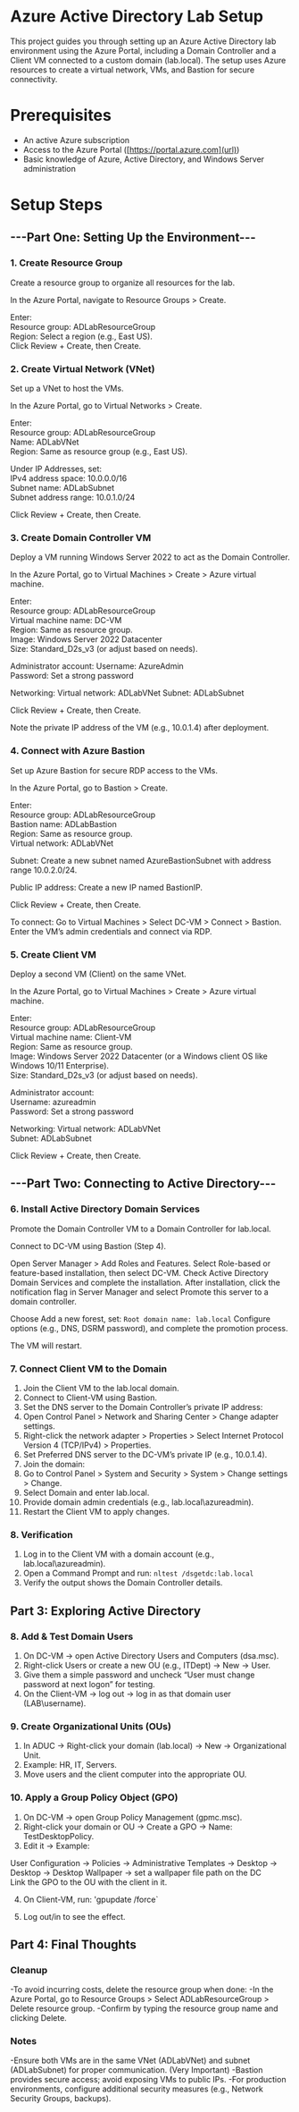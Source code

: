 # Azure Active Directory Lab Setup

This project guides you through setting up an Azure Active Directory lab environment using the Azure Portal, including a Domain Controller and a Client VM connected to a custom domain (lab.local). The setup uses Azure resources to create a virtual network, VMs, and Bastion for secure connectivity.

# Prerequisites
- An active Azure subscription
- Access to the Azure Portal ([https://portal.azure.com](url))
- Basic knowledge of Azure, Active Directory, and Windows Server administration

# Setup Steps

## ---Part One: Setting Up the Environment---

### 1. Create Resource Group

Create a resource group to organize all resources for the lab.

In the Azure Portal, navigate to Resource Groups > Create.



Enter:  
Resource group: ADLabResourceGroup  
Region: Select a region (e.g., East US).  
Click Review + Create, then Create.

### 2. Create Virtual Network (VNet)

Set up a VNet to host the VMs.

In the Azure Portal, go to Virtual Networks > Create.

Enter:  
Resource group: ADLabResourceGroup  
Name: ADLabVNet  
Region: Same as resource group (e.g., East US).

Under IP Addresses, set:  
IPv4 address space: 10.0.0.0/16  
Subnet name: ADLabSubnet  
Subnet address range: 10.0.1.0/24  

Click Review + Create, then Create.

### 3. Create Domain Controller VM

Deploy a VM running Windows Server 2022 to act as the Domain Controller.

In the Azure Portal, go to Virtual Machines > Create > Azure virtual machine.

Enter:  
Resource group: ADLabResourceGroup  
Virtual machine name: DC-VM  
Region: Same as resource group.  
Image: Windows Server 2022 Datacenter  
Size: Standard_D2s_v3 (or adjust based on needs).  



Administrator account:
Username: AzureAdmin  
Password: Set a strong password


Networking:
Virtual network: ADLabVNet
Subnet: ADLabSubnet

Click Review + Create, then Create.



Note the private IP address of the VM (e.g., 10.0.1.4) after deployment.

### 4. Connect with Azure Bastion

Set up Azure Bastion for secure RDP access to the VMs.

In the Azure Portal, go to Bastion > Create.



Enter:  
Resource group: ADLabResourceGroup  
Bastion name: ADLabBastion  
Region: Same as resource group.  
Virtual network: ADLabVNet  



Subnet: Create a new subnet named AzureBastionSubnet with address range 10.0.2.0/24.



Public IP address: Create a new IP named BastionIP.



Click Review + Create, then Create.



To connect:
Go to Virtual Machines > Select DC-VM > Connect > Bastion.
Enter the VM’s admin credentials and connect via RDP.

### 5. Create Client VM

Deploy a second VM (Client) on the same VNet.

In the Azure Portal, go to Virtual Machines > Create > Azure virtual machine.

Enter:  
Resource group: ADLabResourceGroup  
Virtual machine name: Client-VM  
Region: Same as resource group.  
Image: Windows Server 2022 Datacenter (or a Windows client OS like Windows 10/11 Enterprise).  
Size: Standard_D2s_v3 (or adjust based on needs).

Administrator account:  
Username: azureadmin  
Password: Set a strong password  



Networking:
Virtual network: ADLabVNet  
Subnet: ADLabSubnet



Click Review + Create, then Create.

## ---Part Two: Connecting to Active Directory---
### 6. Install Active Directory Domain Services

Promote the Domain Controller VM to a Domain Controller for lab.local.



Connect to DC-VM using Bastion (Step 4).



Open Server Manager > Add Roles and Features.
Select Role-based or feature-based installation, then select DC-VM.
Check Active Directory Domain Services and complete the installation.
After installation, click the notification flag in Server Manager and select Promote this server to a domain controller.

Choose Add a new forest, set:
`Root domain name: lab.local`
Configure options (e.g., DNS, DSRM password), and complete the promotion process.

The VM will restart.

### 7. Connect Client VM to the Domain

1. Join the Client VM to the lab.local domain.
2. Connect to Client-VM using Bastion.
3. Set the DNS server to the Domain Controller’s private IP address:
4. Open Control Panel > Network and Sharing Center > Change adapter settings.
5. Right-click the network adapter > Properties > Select Internet Protocol Version 4 (TCP/IPv4) > Properties.
6. Set Preferred DNS server to the DC-VM’s private IP (e.g., 10.0.1.4).
7. Join the domain:
8. Go to Control Panel > System and Security > System > Change settings > Change.
9. Select Domain and enter lab.local.
10. Provide domain admin credentials (e.g., lab.local\azureadmin).
11. Restart the Client VM to apply changes.

### 8. Verification
1. Log in to the Client VM with a domain account (e.g., lab.local\azureadmin).
2. Open a Command Prompt and run:
`nltest /dsgetdc:lab.local`
3. Verify the output shows the Domain Controller details.

## Part 3: Exploring Active Directory

### 8. Add & Test Domain Users
1. On DC-VM → open Active Directory Users and Computers (dsa.msc).
2. Right-click Users or create a new OU (e.g., ITDept) → New → User.
3. Give them a simple password and uncheck “User must change password at next logon” for testing.
4. On the Client-VM → log out → log in as that domain user (LAB\username).

### 9. Create Organizational Units (OUs)
1. In ADUC → Right-click your domain (lab.local) → New → Organizational Unit.
2. Example: HR, IT, Servers.
3. Move users and the client computer into the appropriate OU.

### 10. Apply a Group Policy Object (GPO)
1. On DC-VM → open Group Policy Management (gpmc.msc).
2. Right-click your domain or OU → Create a GPO → Name: TestDesktopPolicy.
3. Edit it → Example:

  User Configuration → Policies → Administrative Templates → Desktop → Desktop → Desktop Wallpaper → set a wallpaper file path on the DC  
  Link the GPO to the OU with the client in it.  

4. On Client-VM, run:
'gpupdate /force`

5. Log out/in to see the effect.

## Part 4: Final Thoughts

### Cleanup
-To avoid incurring costs, delete the resource group when done:
-In the Azure Portal, go to Resource Groups > Select ADLabResourceGroup > Delete resource group.
-Confirm by typing the resource group name and clicking Delete.

### Notes
-Ensure both VMs are in the same VNet (ADLabVNet) and subnet (ADLabSubnet) for proper communication. (Very Important)
-Bastion provides secure access; avoid exposing VMs to public IPs.
-For production environments, configure additional security measures (e.g., Network Security Groups, backups).

